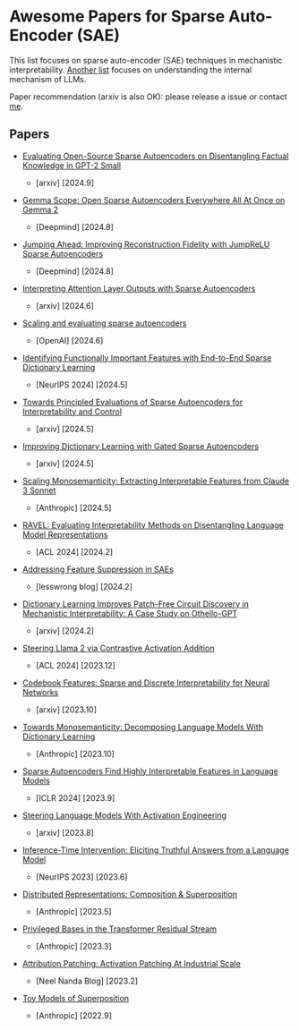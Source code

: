 # Awesome Papers for Sparse Auto-Encoder (SAE)
This list focuses on sparse auto-encoder (SAE) techniques in mechanistic interpretability. [Another list](https://github.com/zepingyu0512/awesome-llm-understanding-mechanism.git) focuses on understanding the internal mechanism of LLMs.

Paper recommendation (arxiv is also OK): please release a issue or contact [me](https://zepingyu0512.github.io/).


## Papers

- [Evaluating Open-Source Sparse Autoencoders on Disentangling Factual Knowledge in GPT-2 Small](https://arxiv.org/pdf/2409.04478)
   - \[arxiv\] \[2024.9\]

- [Gemma Scope: Open Sparse Autoencoders Everywhere All At Once on Gemma 2](https://arxiv.org/pdf/2408.05147)
   - \[Deepmind\] \[2024.8\]
 
- [Jumping Ahead: Improving Reconstruction Fidelity with JumpReLU Sparse Autoencoders](https://arxiv.org/pdf/2407.14435)
   - \[Deepmind\] \[2024.8\]
 
- [Interpreting Attention Layer Outputs with Sparse Autoencoders](https://arxiv.org/pdf/2406.17759)
   - \[arxiv\] \[2024.6\]

- [Scaling and evaluating sparse autoencoders](https://arxiv.org/pdf/2406.04093)
   - \[OpenAI\] \[2024.6\]

- [Identifying Functionally Important Features with End-to-End Sparse Dictionary Learning](https://arxiv.org/pdf/2405.12241)
   - \[NeurIPS 2024\] \[2024.5\]

- [Towards Principled Evaluations of Sparse Autoencoders for Interpretability and Control](https://arxiv.org/pdf/2405.08366)
   - \[arxiv\] \[2024.5\]

- [Improving Dictionary Learning with Gated Sparse Autoencoders](https://arxiv.org/pdf/2404.16014)
   - \[arxiv\] \[2024.5\]

- [Scaling Monosemanticity: Extracting Interpretable Features from Claude 3 Sonnet](https://transformer-circuits.pub/2024/scaling-monosemanticity/index.html)
   - \[Anthropic\] \[2024.5\]

- [RAVEL: Evaluating Interpretability Methods on Disentangling Language Model Representations](https://arxiv.org/pdf/2402.17700)
   - \[ACL 2024\] \[2024.2\]

- [Addressing Feature Suppression in SAEs](https://www.lesswrong.com/posts/3JuSjTZyMzaSeTxKk/addressing-feature-suppression-in-saes)
   - \[lesswrong blog\] \[2024.2\]

- [Dictionary Learning Improves Patch-Free Circuit Discovery in Mechanistic Interpretability: A Case Study on Othello-GPT](https://arxiv.org/pdf/2402.12201)
   - \[arxiv\] \[2024.2\]

- [Steering Llama 2 via Contrastive Activation Addition](https://arxiv.org/pdf/2312.06681)
   - \[ACL 2024\] \[2023.12\]
 
- [Codebook Features: Sparse and Discrete Interpretability for Neural Networks](https://arxiv.org/pdf/2310.17230)
   - \[arxiv\] \[2023.10\]

- [Towards Monosemanticity: Decomposing Language Models With Dictionary Learning](https://transformer-circuits.pub/2023/monosemantic-features/index.html)
   - \[Anthropic\] \[2023.10\]
 
- [Sparse Autoencoders Find Highly Interpretable Features in Language Models](https://arxiv.org/pdf/2309.08600)
   - \[ICLR 2024\] \[2023.9\]

- [Steering Language Models With Activation Engineering](https://arxiv.org/pdf/2308.10248)
   - \[arxiv\] \[2023.8\]

- [Inference-Time Intervention: Eliciting Truthful Answers from a Language Model](https://arxiv.org/pdf/2306.03341)
   - \[NeurIPS 2023\] \[2023.6\]

- [Distributed Representations: Composition & Superposition](https://transformer-circuits.pub/2023/superposition-composition/index.html)
   - \[Anthropic\] \[2023.5\]

- [Privileged Bases in the Transformer Residual Stream](https://transformer-circuits.pub/2023/privileged-basis/index.html)
   - \[Anthropic\] \[2023.3\]

- [Attribution Patching: Activation Patching At Industrial Scale](https://www.neelnanda.io/mechanistic-interpretability/attribution-patching)
   - \[Neel Nanda Blog\] \[2023.2\]

- [Toy Models of Superposition](https://transformer-circuits.pub/2022/toy_model/index.html)
   - \[Anthropic\] \[2022.9\]



